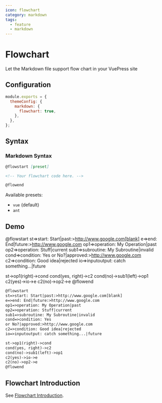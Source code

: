 ```yaml
---
icon: flowchart
category: markdown
tags:
  - feature
  - markdown
---
```


# Flowchart

Let the Markdown file support flow chart in your VuePress site

## Configuration

```js {3-5}
module.exports = {
  themeConfig: {
    markdown: {
      flowchart: true,
    },
  },
};
```

## Syntax

### Markdown Syntax

```markdown
@flowstart [preset]

<!-- Your flowchart code here. -->

@flowend
```

Available presets:

- `vue` (default)
- `ant`

## Demo

@flowstart
st=>start: Start|past:>http://www.google.com[blank]
e=>end: End|future:>http://www.google.com
op1=>operation: My Operation|past
op2=>operation: Stuff|current
sub1=>subroutine: My Subroutine|invalid
cond=>condition: Yes
or No?|approved:>http://www.google.com
c2=>condition: Good idea|rejected
io=>inputoutput: catch something...|future

st->op1(right)->cond
cond(yes, right)->c2
cond(no)->sub1(left)->op1
c2(yes)->io->e
c2(no)->op2->e
@flowend

```md
@flowstart
st=>start: Start|past:>http://www.google.com[blank]
e=>end: End|future:>http://www.google.com
op1=>operation: My Operation|past
op2=>operation: Stuff|current
sub1=>subroutine: My Subroutine|invalid
cond=>condition: Yes
or No?|approved:>http://www.google.com
c2=>condition: Good idea|rejected
io=>inputoutput: catch something...|future

st->op1(right)->cond
cond(yes, right)->c2
cond(no)->sub1(left)->op1
c2(yes)->io->e
c2(no)->op2->e
@flowend
```

## Flowchart Introduction

See [Flowchart Introduction](https://vuepress-md-enhance.mrhope.site/en/guide/flowchart/#flowchart-intro).
